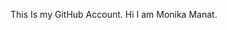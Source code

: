 This Is my GitHub Account.
Hi I am Monika Manat.
<!---
Monikamanat/Monikamanat is a ✨ special ✨ repository because its `README.md` (this file) appears on your GitHub profile.
You can click the Preview link to take a look at your changes.
--->

